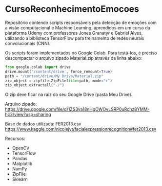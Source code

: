 # CursoReconhecimentoEmocoes
Repositório contendo scripts responsáveis pela detecção de emoções com a visão computacional e Machine Learning, aprendidos em um curso da plataforma Udemy com professores Jones Granatyr e Gabriel Alves, utilizando a biblioteca TensorFlow para treinamento de redes neurais convolucionais (CNN). 

Os scripts foram implementados no Google Colab. Para testá-los, é preciso descompactar o arquivo zipado Material.zip através da linha abaixo:
```Python
from google.colab import drive
drive.mount('/content/drive', force_remount=True)
path = "/content/drive/My Drive/Material.zip"
zip_object = zipfile.ZipFile(file=path, mode="r")
zip_object.extractall("./")
```
O zip deve ficar na raíz do seu Google Drive (pasta Meu Drive).

Arquivo zipado: https://drive.google.com/file/d/1ZS3ya18nHgOWOvLSRP0uRchz8YMM-hc2/view?usp=sharing

Base de dados utilizada: FER2013.csv https://www.kaggle.com/nicolejyt/facialexpressionrecognition#fer2013.csv

Recursos:
* OpenCV
* TensorFlow
* Pandas
* Matplotlib
* NumPy
* ZipFile
* Sklearn
